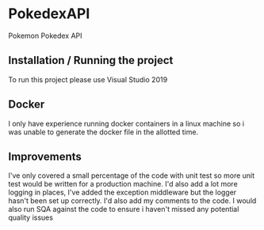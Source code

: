 # PokedexAPI
Pokemon Pokedex API

## Installation / Running the project
To run this project please use Visual Studio 2019

## Docker
I only have experience running docker containers in a linux machine so i was unable to generate the docker file in the allotted time.

## Improvements
I've only covered a small percentage of the code with unit test so more unit test would be written for a production machine.
I'd also add a lot more logging in places, I've added the exception middleware but the logger hasn't been set up correctly.
I'd also add my comments to the code.
I would also run SQA against the code to ensure i haven't missed any potential quality issues

